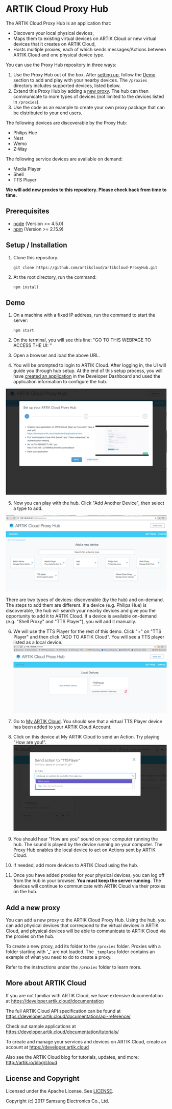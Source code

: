 # ARTIK Cloud Proxy Hub

The ARTIK Cloud Proxy Hub is an application that:
 - Discovers your local physical devices,
 - Maps them to existing virtual devices on ARTIK Cloud or new virtual devices that it creates on ARTIK Cloud,
 - Hosts multiple proxies, each of which sends messages/Actions between ARTIK Cloud and one physical device type.

You can use the Proxy Hub repository in three ways:

1. Use the Proxy Hub out of the box. After [setting up](#setup--installation), follow the [Demo](#demo) section to add and play with your nearby devices. The `/proxies` directory includes supported devices, listed below. 
2. Extend this Proxy Hub by adding a [new proxy](#add-a-new-proxy). The hub can then communicate to more types of devices (not limited to the devices listed in `/proxies`).
3. Use the code as an example to create your own proxy package that can be distributed to your end users. 

The following devices are discoverable by the Proxy Hub:

* Philips Hue
* Nest
* Wemo
* Z-Way

The following service devices are available on demand:

* Media Player
* Shell
* TTS Player

**We will add new proxies to this repository. Please check back from time to time.**

## Prerequisites

- [node](https://nodejs.org/en/download/)  (Version >= 4.5.0) 
- [npm](https://www.npmjs.com/get-npm) (Version >= 2.15.9)

## Setup / Installation

 1. Clone this repository.
    ~~~shell
    git clone https://github.com/artikcloud/artikcloud-ProxyHub.git
    ~~~

 2. At the root directory, run the command:
    ~~~shell
    npm install
    ~~~

## Demo

 1. On a machine with a fixed IP address, run the command to start the server:
    ~~~shell
    npm start
    ~~~
 
 2. On the terminal, you will see this line:
"GO TO THIS WEBPAGE TO ACCESS THE UI: <url>"
 
3. Open a browser and load the above URL.
 
4. You will be prompted to login to ARTIK Cloud. After logging in, the UI will guide you through hub setup. At the end of this setup process, you will have [created an application](https://developer.artik.cloud/documentation/tools/web-tools.html#creating-an-application) in the Developer Dashboard and used the application information to configure the hub. 
 
 ![Proxy Hub Setup Process](./img/screen6_setUpDemo.png)
 
 5. Now you can play with the hub. Click "Add Another Device", then select a type to add. 
 
 ![Add Devices](./img/screen2.png)
 
  There are two types of devices: discoverable (by the hub) and on-demand. The steps to add them are different. If a device (e.g. Philips Hue) is discoverable, the hub will search your nearby devices and give you the opportunity to add it to ARTIK Cloud. If a device is available on-demand (e.g. "Shell Proxy" and "TTS Player"), you will add it manually.
 
 6. We will use the TTS Player for the rest of this demo. Click "+" on "TTS Player" and then click "ADD TO ARTIK Cloud". You will see a TTS player listed as a local device.
  ![Add Devices](./img/screen4_TTSplayer.png)
 
 7. Go to [My ARTIK Cloud](https://my.artik.cloud). You should see that a virtual TTS Player device has been added to your ARTIK Cloud Account.
 
 8. Click on this device at My ARTIK Cloud to send an Action. Try playing "How are you!".
  ![Add Devices](./img/screen5_sendAction.png)
 
 9. You should hear "How are you" sound on your computer running the hub. The sound is played by the device running on your computer. The Proxy Hub enables the local device to act on Actions sent by ARTIK Cloud.
 
 10. If needed, add more devices to ARTIK Cloud using the hub.
 
 11. Once you have added proxies for your physical devices, you can log off from the hub in your browser. **You must keep the server running**. The devices will continue to communicate with ARTIK Cloud via their proxies on the hub. 
 
## Add a new proxy

You can add a new proxy to the ARTIK Cloud Proxy Hub. Using the hub, you can add physical devices that correspond to the virtual devices in ARTIK Cloud, and physical devices will be able to communicate to ARTIK Cloud via the proxies on the hub.

To create a new proxy, add its folder to the `/proxies` folder. Proxies with a folder starting with '_' are not loaded. The `_template` folder contains an example of what you need to do to create a proxy.

Refer to the instructions under the `/proxies` folder to learn more.

## More about ARTIK Cloud

If you are not familiar with ARTIK Cloud, we have extensive documentation at https://developer.artik.cloud/documentation

The full ARTIK Cloud API specification can be found at https://developer.artik.cloud/documentation/api-reference/

Check out sample applications at https://developer.artik.cloud/documentation/tutorials/

To create and manage your services and devices on ARTIK Cloud, create an account at https://developer.artik.cloud

Also see the ARTIK Cloud blog for tutorials, updates, and more: http://artik.io/blog/cloud

## License and Copyright

Licensed under the Apache License. See [LICENSE](LICENSE).

Copyright (c) 2017 Samsung Electronics Co., Ltd.
